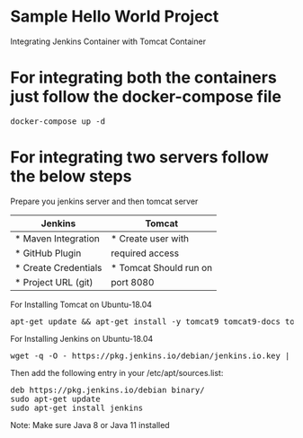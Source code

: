 # Sample Hello World Project

Integrating Jenkins Container with Tomcat Container

# For integrating both the containers just follow the docker-compose file 

<pre>docker-compose up -d</pre>

# For integrating two servers follow the below steps

Prepare you jenkins server and then tomcat server


|	Jenkins		|	Tomcat		|
|-----------|-----------|
| * Maven Integration	| * Create user with	|
| * GitHub Plugin	|   required access	|
| * Create Credentials 	| * Tomcat Should run on| 
| * Project URL (git)	|   port 8080		|


For Installing Tomcat on Ubuntu-18.04

<pre>apt-get update && apt-get install -y tomcat9 tomcat9-docs tomcat9-examples tomcat9-admin</pre>

For Installing Jenkins on Ubuntu-18.04

<pre>wget -q -O - https://pkg.jenkins.io/debian/jenkins.io.key | sudo apt-key add -</pre>

Then add the following entry in your /etc/apt/sources.list:

<pre>deb https://pkg.jenkins.io/debian binary/
sudo apt-get update
sudo apt-get install jenkins
</pre>

Note: Make sure Java 8 or Java 11 installed 


